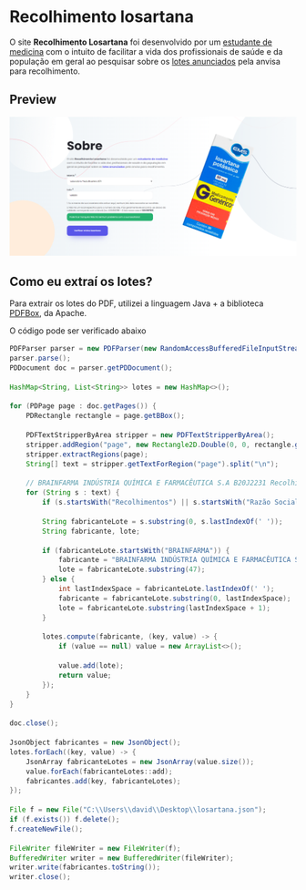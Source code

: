 # Recolhimento losartana
O site <strong>Recolhimento Losartana</strong> foi desenvolvido por um
        <a href="https://www.instagram.com/davidmnery/" target="_blank">estudante de medicina</a>
        com o intuito de
        facilitar a vida dos profissionais de saúde e da população em geral ao pesquisar sobre os
        <a href="https://www.gov.br/anvisa/pt-br/assuntos/noticias-anvisa/2022/anvisa-determina-recolhimento-de-lotes-do-anti-hipertensivo-losartana/losartana.recolhimento"
          target="_blank">lotes anunciados</a>
        pela anvisa para recolhimento.

## Preview
![image](./.github/index.png)

## Como eu extraí os lotes?
Para extrair os lotes do PDF, utilizei a linguagem Java + a biblioteca [PDFBox](https://pdfbox.apache.org/), da Apache.

O código pode ser verificado abaixo
```java
PDFParser parser = new PDFParser(new RandomAccessBufferedFileInputStream("C:\\Users\\david\\Desktop\\losartana.pdf"));
parser.parse();
PDDocument doc = parser.getPDDocument();

HashMap<String, List<String>> lotes = new HashMap<>();

for (PDPage page : doc.getPages()) {
    PDRectangle rectangle = page.getBBox();

    PDFTextStripperByArea stripper = new PDFTextStripperByArea();
    stripper.addRegion("page", new Rectangle2D.Double(0, 0, rectangle.getWidth(), rectangle.getHeight()));
    stripper.extractRegions(page);
    String[] text = stripper.getTextForRegion("page").split("\n");

    // BRAINFARMA INDÚSTRIA QUÍMICA E FARMACÊUTICA S.A B20J2231 Recolhimento
    for (String s : text) {
        if (s.startsWith("Recolhimentos") || s.startsWith("Razão Social")) continue;

        String fabricanteLote = s.substring(0, s.lastIndexOf(' '));
        String fabricante, lote;

        if (fabricanteLote.startsWith("BRAINFARMA")) {
            fabricante = "BRAINFARMA INDÚSTRIA QUÍMICA E FARMACÊUTICA S.A";
            lote = fabricanteLote.substring(47);
        } else {
            int lastIndexSpace = fabricanteLote.lastIndexOf(' ');
            fabricante = fabricanteLote.substring(0, lastIndexSpace);
            lote = fabricanteLote.substring(lastIndexSpace + 1);
        }

        lotes.compute(fabricante, (key, value) -> {
            if (value == null) value = new ArrayList<>();

            value.add(lote);
            return value;
        });
    }
}

doc.close();

JsonObject fabricantes = new JsonObject();
lotes.forEach((key, value) -> {
    JsonArray fabricanteLotes = new JsonArray(value.size());
    value.forEach(fabricanteLotes::add);
    fabricantes.add(key, fabricanteLotes);
});

File f = new File("C:\\Users\\david\\Desktop\\losartana.json");
if (f.exists()) f.delete();
f.createNewFile();

FileWriter fileWriter = new FileWriter(f);
BufferedWriter writer = new BufferedWriter(fileWriter);
writer.write(fabricantes.toString());
writer.close();
```